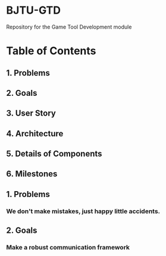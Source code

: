 # BJTU-GTD
Repository for the Game Tool Development module

# Table of Contents
## 1. Problems
## 2. Goals
## 3. User Story
## 4. Architecture
## 5. Details of Components
## 6. Milestones

## 1. Problems
### We don't make mistakes, just happy little accidents.

## 2. Goals
### Make a robust communication framework